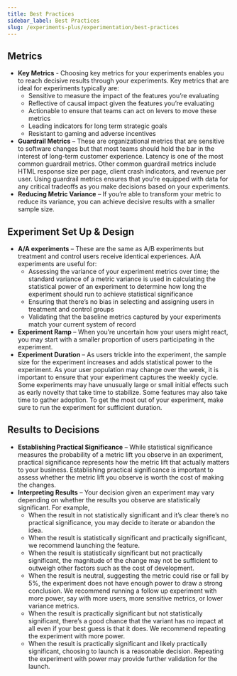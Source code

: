 ```yaml
---
title: Best Practices
sidebar_label: Best Practices
slug: /experiments-plus/experimentation/best-practices
---
```


## Metrics
 - **Key Metrics** - Choosing key metrics for your experiments enables you to reach decisive results through your experiments. Key metrics that are ideal for experiments typically are:
   - Sensitive to measure the impact of the features you’re evaluating 
   - Reflective of causal impact given the features you’re evaluating
   - Actionable to ensure that teams can act on levers to move these metrics
   - Leading indicators for long term strategic goals
   - Resistant to gaming and adverse incentives 
- **Guardrail Metrics** – These are organizational metrics that are sensitive to software changes but that most teams should hold the bar in the interest of long-term customer experience. Latency is one of the most common guardrail metrics. Other common guardrail metrics include HTML response size per page, client crash indicators, and revenue per user. Using guardrail metrics ensures that you’re equipped with data for any critical tradeoffs as you make decisions based on your experiments.
- **Reducing Metric Variance** – If you’re able to transform your metric to reduce its variance, you can achieve decisive results with a smaller sample size.  

## Experiment Set Up & Design

 - **A/A experiments** – These are the same as A/B experiments but treatment and control users receive identical experiences. A/A experiments are useful for:
   - Assessing the variance of your experiment metrics over time; the standard variance of a metric variance is used in calculating the statistical power of an experiment to determine how long the experiment should run to achieve statistical significance
   - Ensuring that there’s no bias in selecting and assigning users in treatment and control groups 
   - Validating that the baseline metrics captured by your experiments match your current system of record  
 - **Experiment Ramp** – When you’re uncertain how your users might react, you may start with a smaller proportion of users participating in the experiment. 
 - **Experiment Duration** – As users trickle into the experiment, the sample size for the experiment increases and adds statistical power to the experiment. As your user population may change over the week, it is important to ensure that your experiment captures the weekly cycle. Some experiments may have unusually large or small initial effects such as early novelty that take time to stabilize. Some features may also take time to gather adoption. To get the most out of your experiment, make sure to run the experiment for sufficient duration. 

## Results to Decisions 

 - **Establishing Practical Significance** – While statistical significance measures the probability of a metric lift you observe in an experiment, practical significance represents how the metric lift that actually matters to your business. Establishing  practical significance is important to assess whether the metric lift you observe is worth the cost of making the changes.  
 - **Interpreting Results** – Your decision given an experiment may vary depending on whether the results you observe are statistically significant. For example,
    - When the result in not statistically significant and it’s clear there’s no practical significance, you may decide to iterate or abandon the idea.
    - When the result is statistically significant and practically significant, we recommend launching the feature.
    - When the result is statistically significant but not practically significant, the magnitude of the change may not be sufficient to outweigh other factors such as the cost of development. 
    - When the result is neutral, suggesting the metric could rise or fall by 5%, the experiment does not have enough power to draw a strong conclusion. We recommend running a follow up experiment with more power, say with more users, more sensitive metrics, or lower variance metrics.
    - When the result is practically significant but not statistically significant, there’s a good chance that the variant has no impact at all even if your best guess is that it does. We recommend repeating the experiment with more power. 
    - When the result is practically significant and likely practically significant, choosing to launch is a reasonable decision. Repeating the experiment with power may provide further validation for the launch. 
